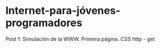 # Internet-para-jóvenes-programadores
Post 1: Simulación de la WWW.
        Primera página.
        CSS
        http - get
